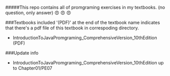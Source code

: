 #####This repo contains all of promgraming exercises in my textbooks. (no question, only answer)
:heart_eyes: :heart_eyes: :heart_eyes:

###Textbooks included
'(PDF)' at the end of the textbook name indicates that there's a pdf file of this textbook in correspoding directory.

- IntroductionToJavaPromgraming_ComprehensiveVersion_10thEdition (PDF)


###Update info

- IntroductionToJavaPromgraming_ComprehensiveVersion_10thEdition
  up to Chapter01/PE07
